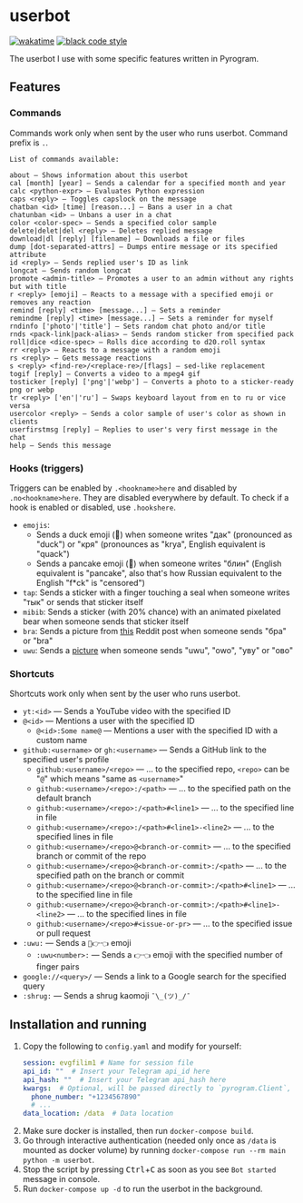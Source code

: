 # userbot

[![wakatime](https://wakatime.com/badge/github/evgfilim1/userbot.svg)](https://wakatime.com/badge/github/evgfilim1/userbot)
[![black code style](https://img.shields.io/badge/code%20style-black-000000.svg)](https://github.com/psf/black)

The userbot I use with some specific features written in Pyrogram.

## Features

### Commands

Commands work only when sent by the user who runs userbot. Command prefix is `.`.

```
List of commands available:

about — Shows information about this userbot
cal [month] [year] — Sends a calendar for a specified month and year
calc <python-expr> — Evaluates Python expression
caps <reply> — Toggles capslock on the message
chatban <id> [time] [reason...] — Bans a user in a chat
chatunban <id> — Unbans a user in a chat
color <color-spec> — Sends a specified color sample
delete|delet|del <reply> — Deletes replied message
download|dl [reply] [filename] — Downloads a file or files
dump [dot-separated-attrs] — Dumps entire message or its specified attribute
id <reply> — Sends replied user's ID as link
longcat — Sends random longcat
promote <admin-title> — Promotes a user to an admin without any rights but with title
r <reply> [emoji] — Reacts to a message with a specified emoji or removes any reaction
remind [reply] <time> [message...] — Sets a reminder
remindme [reply] <time> [message...] — Sets a reminder for myself
rndinfo ['photo'|'title'] — Sets random chat photo and/or title
rnds <pack-link|pack-alias> — Sends random sticker from specified pack
roll|dice <dice-spec> — Rolls dice according to d20.roll syntax
rr <reply> — Reacts to a message with a random emoji
rs <reply> — Gets message reactions
s <reply> <find-re>/<replace-re>/[flags] — sed-like replacement
togif [reply] — Converts a video to a mpeg4 gif
tosticker [reply] ['png'|'webp'] — Converts a photo to a sticker-ready png or webp
tr <reply> ['en'|'ru'] — Swaps keyboard layout from en to ru or vice versa
usercolor <reply> — Sends a color sample of user's color as shown in clients
userfirstmsg [reply] — Replies to user's very first message in the chat
help — Sends this message
```

### Hooks (triggers)

Triggers can be enabled by `.<hookname>here` and disabled by `.no<hookname>here`. They are disabled
everywhere by default. To check if a hook is enabled or disabled, use `.hookshere`.

- `emojis`:
  - Sends a duck emoji (🦆) when someone writes "дак" (pronounced as "duck") or "кря"
    (pronounces as "krya", English equivalent is "quack")
  - Sends a pancake emoji (🥞) when someone writes "блин" (English equivalent is "pancake", also
    that's how Russian equivalent to the English "f*ck" is "censored")
- `tap`: Sends a sticker with a finger touching a seal when someone writes "тык" or sends that
  sticker itself
- `mibib`: Sends a sticker (with 20% chance) with an animated pixelated bear when someone sends that
  sticker itself
- `bra`: Sends a picture from [this](https://www.reddit.com/r/anime_irl/comments/u4zxol/anime_irl/)
  Reddit post when someone sends "бра" or "bra"
- `uwu`: Sends a [picture](https://imgur.com/a/bDzntL5) when someone sends "uwu", "owo", "уву"
  or "ово"

### Shortcuts

Shortcuts work only when sent by the user who runs userbot.

- `yt:<id>` — Sends a YouTube video with the specified ID
- `@<id>` — Mentions a user with the specified ID
  - `@<id>:Some name@` — Mentions a user with the specified ID with a custom name
- `github:<username>` or `gh:<username>` — Sends a GitHub link to the specified user's profile
  - `github:<username>/<repo>` — ... to the specified repo, `<repo>` can be "`@`" which means "same
    as `<username>`"
  - `github:<username>/<repo>:/<path>` — ... to the specified path on the default branch
  - `github:<username>/<repo>:/<path>#<line1>` — ... to the specified line in file
  - `github:<username>/<repo>:/<path>#<line1>-<line2>` — ... to the specified lines in file
  - `github:<username>/<repo>@<branch-or-commit>` — ... to the specified branch or commit of the repo
  - `github:<username>/<repo>@<branch-or-commit>:/<path>` — ... to the specified path on the branch or commit
  - `github:<username>/<repo>@<branch-or-commit>:/<path>#<line1>` — ... to the specified line in file
  - `github:<username>/<repo>@<branch-or-commit>:/<path>#<line1>-<line2>` — ... to the specified lines in file
  - `github:<username>/<repo>#<issue-or-pr>` — ... to the specified issue or pull request
- `:uwu:` — Sends a `🥺👉👈` emoji
  - `:uwu<number>:` — Sends a `👉👈` emoji with the specified number of finger pairs
- `google://<query>/` — Sends a link to a Google search for the specified query
- `:shrug:` — Sends a shrug kaomoji `¯\_(ツ)_/¯`

## Installation and running

1. Copy the following to `config.yaml` and modify for yourself:
    ```yaml
    session: evgfilim1 # Name for session file
    api_id: ""  # Insert your Telegram api_id here
    api_hash: ""  # Insert your Telegram api_hash here
    kwargs:  # Optional, will be passed directly to `pyrogram.Client`, see docs for more info
      phone_number: "+1234567890"
      # ...
    data_location: /data  # Data location
    ```
2. Make sure docker is installed, then run `docker-compose build`.
3. Go through interactive authentication (needed only once as `/data` is mounted as docker volume)
  by running `docker-compose run --rm main python -m userbot`.
4. Stop the script by pressing <kbd>Ctrl</kbd>+<kbd>C</kbd> as soon as you see `Bot started` message
  in console.
5. Run `docker-compose up -d` to run the userbot in the background.
